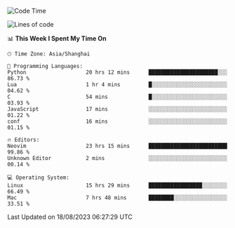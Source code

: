 <!--START_SECTION:waka-->
![Code Time](http://img.shields.io/badge/Code%20Time-1%2C524%20hrs%2034%20mins-blue)

![Lines of code](https://img.shields.io/badge/From%20Hello%20World%20I%27ve%20Written-286.5%20thousand%20lines%20of%20code-blue)

📊 **This Week I Spent My Time On** 

```text
🕑︎ Time Zone: Asia/Shanghai

💬 Programming Languages: 
Python                   20 hrs 12 mins      ██████████████████████░░░   86.73 % 
Lua                      1 hr 4 mins         █░░░░░░░░░░░░░░░░░░░░░░░░   04.62 % 
C                        54 mins             █░░░░░░░░░░░░░░░░░░░░░░░░   03.93 % 
JavaScript               17 mins             ░░░░░░░░░░░░░░░░░░░░░░░░░   01.22 % 
conf                     16 mins             ░░░░░░░░░░░░░░░░░░░░░░░░░   01.15 % 

🔥 Editors: 
Neovim                   23 hrs 15 mins      █████████████████████████   99.86 % 
Unknown Editor           2 mins              ░░░░░░░░░░░░░░░░░░░░░░░░░   00.14 % 

💻 Operating System: 
Linux                    15 hrs 29 mins      █████████████████░░░░░░░░   66.49 % 
Mac                      7 hrs 48 mins       ████████░░░░░░░░░░░░░░░░░   33.51 % 
```


 Last Updated on 18/08/2023 06:27:29 UTC
<!--END_SECTION:waka-->
